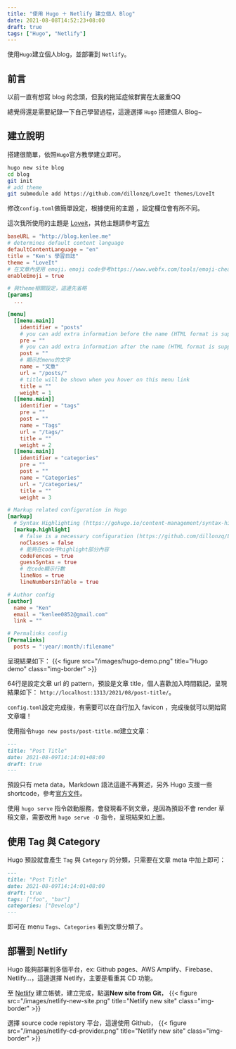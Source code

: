 ```yaml
---
title: "使用 Hugo ＋ Netlify 建立個人 Blog"
date: 2021-08-08T14:52:23+08:00
draft: true
tags: ["Hugo", "Netlify"]
---
```

使用`Hugo`建立個人blog，並部署到 `Netlify`。
<!--more-->

## 前言
以前一直有想寫 blog 的念頭，但我的拖延症候群實在太嚴重QQ

總覺得還是需要紀錄一下自己學習過程，這邊選擇 `Hugo` 搭建個人 Blog~

## 建立說明
搭建很簡單，依照`Hugo`官方教學建立即可。
```Bash
hugo new site blog
cd blog
git init
# add theme
git submodule add https://github.com/dillonzq/LoveIt themes/LoveIt
```
修改`config.toml`做簡單設定，根據使用的主題 ，設定欄位會有所不同。

這次我所使用的主題是 [Loveit](https://github.com/dillonzq/LoveIt)，其他主題請參考[官方](https://themes.gohugo.io/)
```TOML {linenos=table,hl_lines=[50]}
baseURL = "http://blog.kenlee.me"
# determines default content language
defaultContentLanguage = "en"
title = "Ken's 學習日誌"
theme = "LoveIt"
# 在文章內使用 emoji，emoji code參考https://www.webfx.com/tools/emoji-cheat-sheet
enableEmoji = true

# 與theme相關設定，這邊先省略
[params]
  ...

[menu]
  [[menu.main]]
    identifier = "posts"
    # you can add extra information before the name (HTML format is supported), such as icons
    pre = ""
    # you can add extra information after the name (HTML format is supported), such as icons
    post = ""
    # 顯示於menu的文字
    name = "文章"
    url = "/posts/"
    # title will be shown when you hover on this menu link
    title = ""
    weight = 1
  [[menu.main]]
    identifier = "tags"
    pre = ""
    post = ""
    name = "Tags"
    url = "/tags/"
    title = ""
    weight = 2
  [[menu.main]]
    identifier = "categories"
    pre = ""
    post = ""
    name = "Categories"
    url = "/categories/"
    title = ""
    weight = 3

# Markup related configuration in Hugo
[markup]
  # Syntax Highlighting (https://gohugo.io/content-management/syntax-highlighting)
  [markup.highlight]
    # false is a necessary configuration (https://github.com/dillonzq/LoveIt/issues/158)
    noClasses = false
    # 能夠在code中highlight部分內容
    codeFences = true
    guessSyntax = true
    # 在code顯示行數
    lineNos = true
    lineNumbersInTable = true

# Author config
[author]
  name = "Ken"
  email = "kenlee0852@gmail.com"
  link = ""

# Permalinks config
[Permalinks]
  posts = ":year/:month/:filename"
```
呈現結果如下：
{{< figure src="/images/hugo-demo.png" title="Hugo demo" class="img-border" >}}

64行是設定文章 url 的 pattern，預設是文章 title，個人喜歡加入時間戳記，呈現結果如下：
`http://localhost:1313/2021/08/post-title/`。

`config.toml`設定完成後，有需要可以在自行加入 favicon ，完成後就可以開始寫文章囉！

使用指令`hugo new posts/post-title.md`建立文章：
``` Markdown
---
title: "Post Title"
date: 2021-08-09T14:14:01+08:00
draft: true
---
```
預設只有 meta data，Markdown 語法這邊不再贅述，另外 Hugo 支援一些 shortcode，參考[官方文件](https://gohugo.io/content-management/shortcodes/)。

使用 `hugo serve` 指令啟動服務，會發現看不到文章，是因為預設不會 render 草稿文章，需要改用 `hugo serve -D` 指令，呈現結果如上圖。

## 使用 Tag 與 Category
Hugo 預設就會產生 `Tag` 與 `Category` 的分類，只需要在文章 meta 中加上即可：
``` Markdown
---
title: "Post Title"
date: 2021-08-09T14:14:01+08:00
draft: true
tags: ["foo", "bar"]
categories: ["Develop"]
---
```
即可在 menu `Tags`、`Categories` 看到文章分類了。

## 部署到 Netlify
Hugo 能夠部署到多個平台，ex: Github pages、AWS Amplify、Firebase、Netlify...，這邊選擇 Netlify，主要是看重其 CD 功能。

至 [Netlify](https://app.netlify.com/) 建立帳號，建立完成，點選**New site from Git**，
{{< figure src="/images/netlify-new-site.png" title="Netlify new site" class="img-border" >}}

選擇 source code repistory 平台，這邊使用 Github，
{{< figure src="/images/netlify-cd-provider.png" title="Netlify new site" class="img-border" >}}